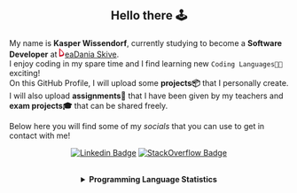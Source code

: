 ## <p align="center">Hello there 🕹️</p>

My name is **Kasper Wissendorf**, currently studying to become a **Software Developer** at [![Icon](/icons/Dania.png)eaDania Skive](https://eadania.com/). <br>
I enjoy coding in my spare time and I find learning new `Coding Languages👨‍💻` exciting!<br/>
On this GitHub Profile, I will upload some **projects📦** that I personally create. I will also upload **assignments📝** that I have been given by my teachers and **exam projects🎓** that can be shared freely. 

Below here you will find some of my *socials* that you can use to get in contact with me! 

<div align="center">
  
[![Linkedin Badge](https://img.shields.io/badge/-LinkedIn-blue?style=flat-square&logo=Linkedin&logoColor=white)](https://www.linkedin.com/in/kasper-wissendorf-7279011b6/)
[![StackOverflow Badge](https://img.shields.io/badge/-Stack%20Overflow-FE7A16?style=flat-square&logo=Stack-Overflow&logoColor=white)](https://stackoverflow.com/users/18100435/kasper-wissendorf)
</div>

<br>
<details>
<summary align="center">
<strong>Programming Language Statistics</strong>
</summary>
<br>
<div align="center">
<pre>
TypeScript      | 107 hours 48 minutes
HTML            | 70 hours 38 minutes
C#              | 29 hours 54 minutes
C++             | 25 hours 14 minutes
mcfunction      | 24 hours 40 minutes
JavaScript      | 22 hours 03 minutes
Python          | 19 hours 00 minutes
CSS             | 26 hours 44 minutes
Blazor          | 03 hours 34 minutes
Markdown        | 02 hours 01 minutes
Lua             | 00 hours 48 minutes
SQL             | 00 hours 04 minutes

<sub>Last Updated: 10/10/2022 14:56:07</sub>
<sub>Data first recorded on 31th. January of 2022</sub>
</pre>
</div>
</details>
